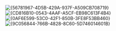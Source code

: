 ![{56781967-4D5B-429A-937F-A509CB708719}](https://github.com/user-attachments/assets/86bebea6-6d31-48d3-b93d-943b479cf308)
![{CD816B10-0543-4AAF-A5CF-EB98C613F4B4}](https://github.com/user-attachments/assets/13df1362-3249-4d36-99f2-9bca805bbf98)
![{0AF6E599-53C0-42F1-850B-3FE8F53BB460}](https://github.com/user-attachments/assets/a68467b9-700b-44ec-89fc-55be20c3451b)
![{9C056844-766B-4828-8C60-5D746014601B}](https://github.com/user-attachments/assets/5880257a-02c9-4ef9-8c04-40904deb170f)
